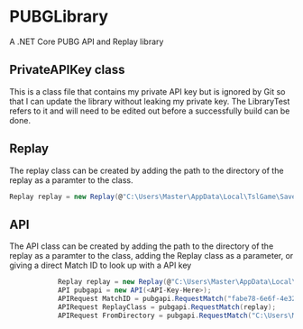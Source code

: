 # PUBGLibrary
A .NET Core PUBG API and Replay library

## PrivateAPIKey class
This is a class file that contains my private API key but is ignored by Git so that I can update the library without leaking my private key. The LibraryTest refers to it and will need to be edited out before a successfully build can be done.

## Replay
The replay class can be created by adding the path to the directory of the replay as a paramter to the class.
```csharp
Replay replay = new Replay(@"C:\Users\Master\AppData\Local\TslGame\Saved\Demos\match.bro.custom.1cePrime.na.normal.2018.02.02.feef46c6-0c69-49ea-a0fe-3853d41aacb1__USER__3f2737e1fcd7d5e0444298f528c41675");
```

## API
The API class can be created by adding the path to the directory of the replay as a paramter to the class, adding the Replay class as a parameter, or giving a direct Match ID to look up with a API key
```csharp
            Replay replay = new Replay(@"C:\Users\Master\AppData\Local\TslGame\Saved\Demos\match.bro.custom.1cePrime.na.normal.2018.02.02.feef46c6-0c69-49ea-a0fe-3853d41aacb1__USER__3f2737e1fcd7d5e0444298f528c41675");
            API pubgapi = new API(<API-Key-Here>);
            APIRequest MatchID = pubgapi.RequestMatch("fabe78-6e6f-4e32-bcf6-42aa7ec79aa1", PlatformRegionShard.PC_NA);
            APIRequest ReplayClass = pubgapi.RequestMatch(replay);
            APIRequest FromDirectory = pubgapi.RequestMatch("C:\Users\Master\AppData\Local\TslGame\Saved\Demos\match.bro.custom.1cePrime.na.normal.2018.02.02.feef46c6-0c69-49ea-a0fe-3853d41aacb1__USER__3f2737e1fcd7d5e0444298f528c41675");
```
